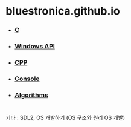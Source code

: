 # bluestronica.github.io


- ###  [C](https://bluestronica.github.io/C/)   
- ###  [Windows API](https://bluestronica.github.io/WindowsAPI/) 
- ###  [CPP](https://bluestronica.github.io/CPP/)  
- ###  [Console](https://bluestronica.github.io/Console/)
- ###  [Algorithms](https://bluestronica.github.io/Algorithms/)

# 

기타 : SDL2, OS 개발하기 (OS 구조와 원리 OS 개발)
